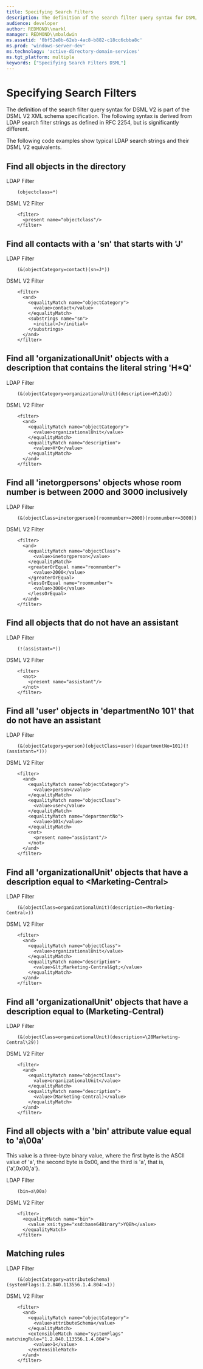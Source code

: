 ```yaml
---
title: Specifying Search Filters
description: The definition of the search filter query syntax for DSML V2 is part of the DSML V2 XML schema specification. The following syntax is derived from LDAP search filter strings as defined in RFC 2254, but is significantly different.
audience: developer
author: REDMOND\\markl
manager: REDMOND\\mbaldwin
ms.assetid: '0bf52e8b-62eb-4ac8-b882-c18cc6cbba8c'
ms.prod: 'windows-server-dev'
ms.technology: 'active-directory-domain-services'
ms.tgt_platform: multiple
keywords: ["Specifying Search Filters DSML"]
---
```


# Specifying Search Filters

The definition of the search filter query syntax for DSML V2 is part of the DSML V2 XML schema specification. The following syntax is derived from LDAP search filter strings as defined in RFC 2254, but is significantly different.

The following code examples show typical LDAP search strings and their DSML V2 equivalents.

## Find all objects in the directory

LDAP Filter

``` syntax
    (objectclass=*)
```

DSML V2 Filter

``` syntax
    <filter>
      <present name="objectclass"/>
    </filter>
```

## Find all contacts with a 'sn' that starts with 'J'

LDAP Filter

``` syntax
    (&(objectCategory=contact)(sn=J*))
```

DSML V2 Filter

``` syntax
    <filter>
      <and>
        <equalityMatch name="objectCategory">
          <value>contact</value>
        </equalityMatch>   
        <substrings name="sn">                                                       
          <initial>J</initial>                    
        </substrings>
      </and>
    </filter>
```

## Find all 'organizationalUnit' objects with a description that contains the literal string 'H\*Q'

LDAP Filter

``` syntax
    (&(objectCategory=organizationalUnit)(description=H\2aQ))
```

DSML V2 Filter

``` syntax
    <filter>
      <and>
        <equalityMatch name="objectCategory">
          <value>organizationalUnit</value>
        </equalityMatch>   
        <equalityMatch name="description">                                                       
          <value>H*Q</value>                    
        </equalityMatch>
      </and>
    </filter>
```

## Find all 'inetorgpersons' objects whose room number is between 2000 and 3000 inclusively

LDAP Filter

``` syntax
    (&(objectClass=inetorgperson)(roomnumber>=2000)(roomnumber<=3000))
```

DSML V2 Filter

``` syntax
    <filter>
      <and>
        <equalityMatch name="objectClass">
          <value>inetorgperson</value>
        </equalityMatch>
        <greaterOrEqual name="roomnumber">
          <value>2000</value> 
        </greaterOrEqual>
        <lessOrEqual name="roomnumber">
          <value>3000</value> 
        </lessOrEqual>
      </and>
    </filter>
```

## Find all objects that do not have an assistant

LDAP Filter

``` syntax
    (!(assistant=*))
```

DSML V2 Filter

``` syntax
    <filter>
      <not>
        <present name="assistant"/>  
      </not>
    </filter>
```

## Find all 'user' objects in 'departmentNo 101' that do not have an assistant

LDAP Filter

``` syntax
    (&(objectCategory=person)(objectClass=user)(departmentNo=101)(!(assistant=*)))
```

DSML V2 Filter

``` syntax
    <filter>
      <and>
        <equalityMatch name="objectCategory">
          <value>person</value>
        </equalityMatch>   
        <equalityMatch name="objectClass">
          <value>user</value>
        </equalityMatch>   
        <equalityMatch name="departmentNo">
          <value>101</value>
        </equalityMatch>   
        <not>
          <present name="assistant"/>  
        </not>
      </and>
    </filter>
```

## Find all 'organizationalUnit' objects that have a description equal to &lt;Marketing-Central&gt;

LDAP Filter

``` syntax
    (&(objectClass=organizationalUnit)(description=<Marketing-Central>))
```

DSML V2 Filter

``` syntax
    <filter>
      <and>
        <equalityMatch name="objectClass">
          <value>organizationalUnit</value>
        </equalityMatch>   
        <equalityMatch name="description">
          <value>&lt;Marketing-Central&gt;</value>
        </equalityMatch>   
      </and>
    </filter>
```

## Find all 'organizationalUnit' objects that have a description equal to (Marketing-Central)

LDAP Filter

``` syntax
    (&(objectClass=organizationalUnit)(description=\28Marketing-Central\29))
```

DSML V2 Filter

``` syntax
    <filter>
      <and>
        <equalityMatch name="objectClass">
          value>organizationalUnit</value>
        </equalityMatch>   
        <equalityMatch name="description">
          <value>(Marketing-Central)</value>
        </equalityMatch>   
      </and>
    </filter>
```

## Find all objects with a 'bin' attribute value equal to 'a\\00a'

This value is a three-byte binary value, where the first byte is the ASCII value of 'a', the second byte is 0x00, and the third is 'a', that is, {'a',0x00,'a'}.

LDAP Filter

``` syntax
    (bin=a\00a)
```

DSML V2 Filter

``` syntax
    <filter>
      <equalityMatch name="bin">
        <value xsi:type="xsd:base64Binary">YQBh</value>         
      </equalityMatch>   
    </filter>
```

## Matching rules

LDAP Filter

``` syntax
    (&(objectCategory=attributeSchema)(systemFlags:1.2.840.113556.1.4.804:=1))
```

DSML V2 Filter

``` syntax
    <filter>
      <and>
        <equalityMatch name="objectCategory">
          <value>attributeSchema</value>         
        </equalityMatch>   
        <extensibleMatch name="systemFlags" matchingRule="1.2.840.113556.1.4.804">
          <value>1</value>  
        </extensibleMatch>
      </and>
    </filter>
```

 

 




